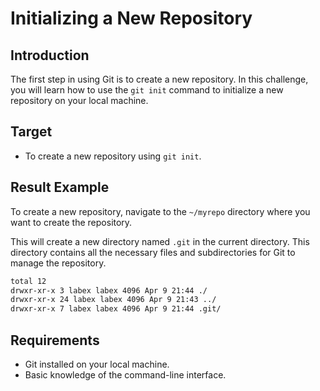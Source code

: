 # Initializing a New Repository

## Introduction

The first step in using Git is to create a new repository. In this challenge, you will learn how to use the `git init` command to initialize a new repository on your local machine.

## Target

- To create a new repository using `git init`.

## Result Example

To create a new repository, navigate to the `~/myrepo` directory where you want to create the repository.

This will create a new directory named `.git` in the current directory. This directory contains all the necessary files and subdirectories for Git to manage the repository.

```bash
total 12
drwxr-xr-x 3 labex labex 4096 Apr 9 21:44 ./
drwxr-xr-x 24 labex labex 4096 Apr 9 21:43 ../
drwxr-xr-x 7 labex labex 4096 Apr 9 21:44 .git/
```

## Requirements

- Git installed on your local machine.
- Basic knowledge of the command-line interface.
